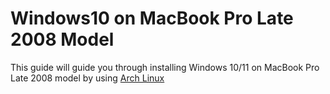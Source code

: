 # Windows10 on MacBook Pro Late 2008 Model
This guide will guide you through installing Windows 10/11 on MacBook Pro Late 2008 model by using [Arch Linux](https://github.com/SamDaaEpic/ArchLinuxMacBookPro2008/)

